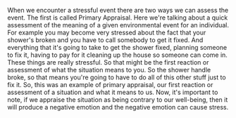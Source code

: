 When we encounter a stressful event there are two ways we can assess the event.
The first is called Primary Appraisal. Here we're talking about a quick
assessment of the meaning of a given environmental event for an individual. For
example you may become very stressed about the fact that your shower's broken
and you have to call somebody to get it fixed. And everything that it's
going to take to get the shower fixed, planning someone to fix it, having to
pay for it cleaning up the house so someone can come in. These things are
really stressful. So that might be the first reaction or assessment of what the
situation means to you. So the shower handle broke, so that means you're
going to have to do all of this other stuff just to fix it. So, this was an
example of primary appraisal, our first reaction or assessment of a situation
and what it means to us. Now, it's important to note, if we appraise the
situation as being contrary to our well-being, then it will produce a negative
emotion and the negative emotion can cause stress.
